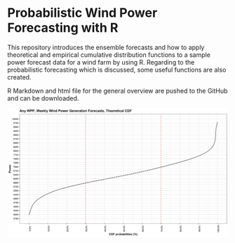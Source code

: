 # Probabilistic Wind Power Forecasting with R

This repository introduces the ensemble forecasts and how to apply theoretical and empirical cumulative distribution functions to a sample power forecast data for a wind farm by using R.  Regarding to the probabilistic forecasting which is discussed, some useful functions are also created.

R Markdown and html file for the general overview are pushed to the GitHub and can be downloaded.

![](figures/theoretical_cdf_sample.png)
